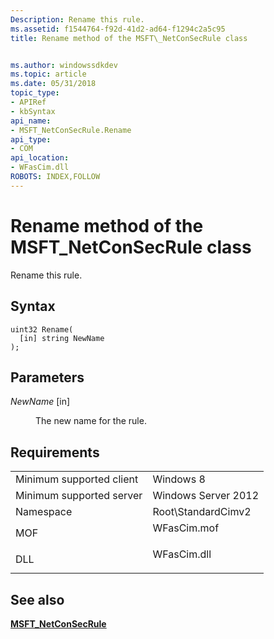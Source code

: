 ```yaml
---
Description: Rename this rule.
ms.assetid: f1544764-f92d-41d2-ad64-f1294c2a5c95
title: Rename method of the MSFT\_NetConSecRule class


ms.author: windowssdkdev
ms.topic: article
ms.date: 05/31/2018
topic_type: 
- APIRef
- kbSyntax
api_name: 
- MSFT_NetConSecRule.Rename
api_type: 
- COM
api_location: 
- WFasCim.dll
ROBOTS: INDEX,FOLLOW
---
```


# Rename method of the MSFT\_NetConSecRule class

Rename this rule.

## Syntax


```mof
uint32 Rename(
  [in] string NewName
);
```



## Parameters

<dl> <dt>

*NewName* \[in\]
</dt> <dd>

The new name for the rule.

</dd> </dl>

## Requirements



|                                     |                                                                                        |
|-------------------------------------|----------------------------------------------------------------------------------------|
| Minimum supported client<br/> | Windows 8<br/>                                                                   |
| Minimum supported server<br/> | Windows Server 2012<br/>                                                         |
| Namespace<br/>                | Root\\StandardCimv2<br/>                                                         |
| MOF<br/>                      | <dl> <dt>WFasCim.mof</dt> </dl> |
| DLL<br/>                      | <dl> <dt>WFasCim.dll</dt> </dl> |



## See also

<dl> <dt>

[**MSFT\_NetConSecRule**](msft-netconsecrule.md)
</dt> </dl>

 

 




